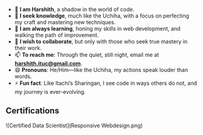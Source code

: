 - 👋 **I am Harshith**, a shadow in the world of code.  
- 👀 **I seek knowledge**, much like the Uchiha, with a focus on perfecting my craft and mastering new techniques.  
- 🌱 **I am always learning**, honing my skills in web development, and walking the path of improvement.  
- 💞️ **I wish to collaborate**, but only with those who seek true mastery in their work.  
- 📫 **To reach me**: Through the quiet, still night, email me at **harshith.ituc@gmail.com**.  
- 😄 **Pronouns**: He/Him—like the Uchiha, my actions speak louder than words.  
- ⚡ **Fun fact**: Like Itachi’s Sharingan, I see code in ways others do not, and my journey is ever-evolving.

## Certifications

![Certified Data Scientist](Responsive Webdesign.png)
